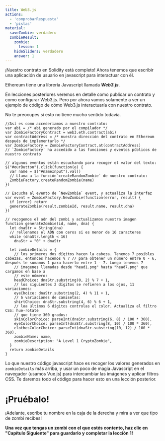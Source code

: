 ```yaml
---
title: Web3.js
actions:
  - 'comprobarRespuesta'
  - 'pistas'
material:
  saveZombie: verdadero
  zombieResult:
    zombie:
      lesson: 1
    hideSliders: verdadero
    answer: 1
---
```

¡Nuestro contrato en Solidity está completo! Ahora tenemos que escribir una aplicación de usuario en javascript para interactuar con él.

Ethereum tiene una librería Javascript llamada ***Web3.js***.

En lecciones posteriores veremos en detalle como publicar un contrato y como configurar Web3.js. Pero por ahora vamos solamente a ver un ejemplo de código de cómo Web3.js interactuaría con nuestro contrato.

No te preocupes si esto no tiene mucho sentido todavía.

    //Así es como accederiamos a nuestro contrato:
    var abi = /* abi generado por el compilador */
    var ZombieFactoryContract = web3.eth.contract(abi)
    var contractAddress = /* nuestra dirección del contrato en Ethereum después de implementarlo */
    var ZombieFactory = ZombieFactoryContract.at(contractAddress)
    // `ZombieFactory` ha accedido a las funciones y eventos públicos de nuestro contrato
    
    // algunos eventos están escuchando para recoger el valor del texto:
    $("#ourButton").click(function(e) {
      var name = $("#nameInput").val()
      // Llama a la función`createRandomZombie` de nuestro contrato:
      ZombieFactory.createRandomZombie(name)
    })
    
    // Escucha al evento de `NewZombie` event, y actualiza la interfaz
    var event = ZombieFactory.NewZombie(function(error, result) {
      if (error) return
      generateZombie(result.zombieId, result.name, result.dna)
    })
    
    // recogemos el adn del zombi y actualizamos nuestra imagen
    function generateZombie(id, name, dna) {
      let dnaStr = String(dna)
      // rellenamos el ADN con ceros si es menor de 16 caracteres
      while (dnaStr.length < 16)
        dnaStr = "0" + dnaStr
    
      let zombieDetails = {
        // los primeros dos dígitos hacen la cabeza. Tenemos 7 posibles cabezas, entonces hacemos % 7 // para obtener un número entre 0 - 6, después le sumamos 1 para hacerlo entre 1 - 7. Luego tenemos 7
        // imagenes llamadas desde "head1.png" hasta "head7.png" que cargamos en base a
        // este número:
        headChoice: dnaStr.substring(0, 2) % 7 + 1,
        // los siguientes 2 dígitos se refieren a los ojos, 11 variaciones:
        eyeChoice: dnaStr.substring(2, 4) % 11 + 1,
        // 6 variaciones de camisetas:
        shirtChoice: dnaStr.substring(4, 6) % 6 + 1,
        // loa últimos 6 dígitos controlas el color. Actualiza el filtro CSS: hue-rotate
        // que tiene 360 grados:
        skinColorChoice: parseInt(dnaStr.substring(6, 8) / 100 * 360),
        eyeColorChoice: parseInt(dnaStr.substring(8, 10) / 100 * 360),
        clothesColorChoice: parseInt(dnaStr.substring(10, 12) / 100 * 360),
        zombieName: name,
        zombieDescription: "A Level 1 CryptoZombie",
      }
      return zombieDetails
    }
    

Lo que nuestro código javascript hace es recoger los valores generados en `zombieDetails` más arriba, y usar un poco de magia Javascript en el navegador (usamos Vue.js) para intercambiar las imágenes y aplicar filtros CSS. Te daremos todo el código para hacer esto en una lección posterior.

# ¡Pruébalo!

¡Adelante, escribe tu nombre en la caja de la derecha y mira a ver que tipo de zombi recibes!

**Una vez que tengas un zombi con el que estés contento, haz clic en "Capítulo Siguiente" para guardarlo y completar la lección 1!**